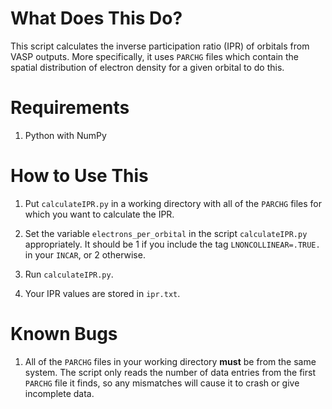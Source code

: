 # What Does This Do?

This script calculates the inverse participation ratio (IPR) of orbitals from VASP outputs. More specifically, it uses `PARCHG` files which contain the spatial distribution of electron density for a given orbital to do this. 





# Requirements

1. Python with NumPy





# How to Use This

1. Put `calculateIPR.py` in a working directory with all of the `PARCHG` files for which you want to calculate the IPR.

1. Set the variable `electrons_per_orbital` in the script `calculateIPR.py` appropriately. It should be 1 if you include the tag `LNONCOLLINEAR=.TRUE.` in your `INCAR`, or 2 otherwise.

1. Run `calculateIPR.py`.

1. Your IPR values are stored in `ipr.txt`.





# Known Bugs

1. All of the `PARCHG` files in your working directory **must** be from the same system. The script only reads the number of data entries from the first `PARCHG` file it finds, so any mismatches will cause it to crash or give incomplete data.